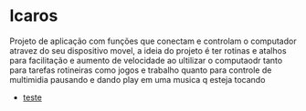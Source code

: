 # Icaros
  Projeto de aplicação com funções que conectam e controlam o computador atravez do seu dispositivo movel, a ideia do projeto é ter rotinas e atalhos para facilitação e aumento de velocidade ao ultilizar o computaodr tanto para tarefas rotineiras como jogos e trabalho quanto para controle de multimidia pausando e dando play em uma musica q esteja tocando
- [teste](/app)
